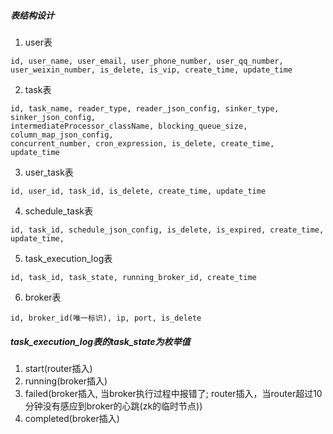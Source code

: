 ##### 表结构设计
1. user表
```
id, user_name, user_email, user_phone_number, user_qq_number, 
user_weixin_number, is_delete, is_vip, create_time, update_time
```
2. task表
```
id, task_name, reader_type, reader_json_config, sinker_type, sinker_json_config,
intermediateProcessor_className, blocking_queue_size, column_map_json_config, 
concurrent_number, cron_expression, is_delete, create_time, update_time
```
3. user_task表
```
id, user_id, task_id, is_delete, create_time, update_time
```

4. schedule_task表

```
id, task_id, schedule_json_config, is_delete, is_expired, create_time, update_time, 
```
5. task_execution_log表
```
id, task_id, task_state, running_broker_id, create_time
```
6. broker表
```
id, broker_id(唯一标识), ip, port, is_delete
```
##### task_execution_log表的task_state为枚举值
1. start(router插入)
2. running(broker插入)
3. failed(broker插入, 当broker执行过程中报错了; router插入，当router超过10分钟没有感应到broker的心跳(zk的临时节点))
4. completed(broker插入)